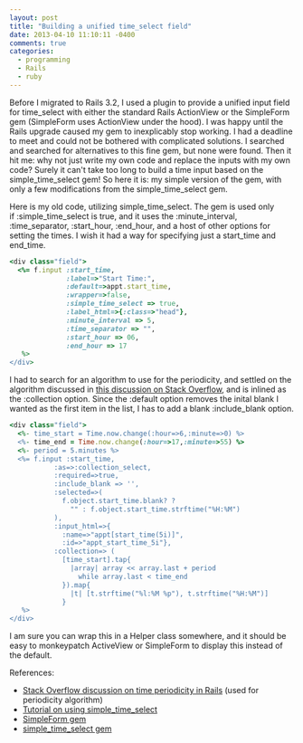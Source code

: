 ```yaml
---
layout: post
title: "Building a unified time_select field"
date: 2013-04-10 11:10:11 -0400
comments: true
categories:
  - programming
  - Rails
  - ruby
---
```

Before I migrated to Rails 3.2, I used a plugin to provide a unified input field for time_select with either the standard Rails ActionView or the SimpleForm gem (SimpleForm uses ActionView under the hood). I was happy until the Rails upgrade caused my gem to inexplicably stop working. I had a deadline to meet and could not be bothered with complicated solutions. I searched and searched for alternatives to this fine gem, but none were found. Then it hit me: why not just write my own code and replace the inputs with my own code? Surely it can't take too long to build a time input based on the simple_time_select gem! So here it is: my simple version of the gem, with only a few modifications from the simple_time_select gem.

Here is my old code, utilizing simple_time_select. The gem is used only if :simple_time_select is true, and it uses the :minute_interval, :time_separator, :start_hour, :end_hour, and a host of other options for setting the times. I wish it had a way for specifying just a start_time and end_time.

```ruby
<div class="field">
  <%= f.input :start_time,
              :label=>"Start Time:",
              :default=>appt.start_time,
              :wrapper=>false,
              :simple_time_select => true,
              :label_html=>{:class=>"head"},
              :minute_interval => 5,
              :time_separator => "",
              :start_hour => 06,
              :end_hour => 17
   %>
</div>
```

I had to search for an algorithm to use for the periodicity, and settled on the algorithm discussed in <a href="http://stackoverflow.com/questions/6783589/display-15-minute-steps-between-two-given-times">this discussion on Stack Overflow</a>, and is inlined as the :collection option. Since the :default option removes the inital blank I wanted as the first item in the list, I has to add a blank :include_blank option.

```ruby
<div class="field">
  <%- time_start = Time.now.change(:hour=>6,:minute=>0) %>
  <%- time_end = Time.now.change(:hour=>17,:minute=>55) %>
  <%- period = 5.minutes %>
  <%= f.input :start_time,
           :as=>:collection_select,
           :required=>true,
           :include_blank => '',
           :selected=>(
             f.object.start_time.blank? ?
               "" : f.object.start_time.strftime("%H:%M")
           ),
           :input_html=>{
             :name=>"appt[start_time(5i)]",
             :id=>"appt_start_time_5i"},
           :collection=> (
             [time_start].tap{
               |array| array << array.last + period
                 while array.last < time_end
             }).map{
               |t| [t.strftime("%l:%M %p"), t.strftime("%H:%M")]
             }
   %>
</div>
```


I am sure you can wrap this in a Helper class somewhere, and it should be easy to monkeypatch ActiveView or SimpleForm to display this instead of the default.


References:

<ul>
	<li><span style="line-height: 13px;"><a href="http://stackoverflow.com/questions/6783589/display-15-minute-steps-between-two-given-times" target="_blank">Stack Overflow discussion on time periodicity in Rails</a> (used for periodicity algorithm)</span></li>
	<li><a href="http://www.tonyamoyal.com/2009/04/21/simple-time-select-the-most-compact-time_select-for-ruby-on-rails/" target="_blank">Tutorial on using simple_time_select</a></li>
	<li><a href="https://github.com/plataformatec/simple_form" target="_blank">SimpleForm gem</a></li>
	<li><a href="https://github.com/tamoyal/simple_time_select" target="_blank">simple_time_select gem</a></li>
</ul>
